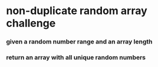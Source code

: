 # non-duplicate random array challenge

### given a random number range and an array length

### return an array with all unique random numbers
